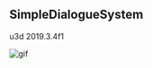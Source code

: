 SimpleDialogueSystem
----------

u3d 2019.3.4f1

![gif](https://github.com/chenwanwan13/SomeUnityScripts/blob/master/BuildingPlacement/03.gif?raw=true)

